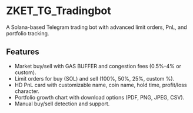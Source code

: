 # ZKET_TG_Tradingbot

A Solana-based Telegram trading bot with advanced limit orders, PnL, and portfolio tracking.

## Features
- Market buy/sell with GAS BUFFER and congestion fees (0.5%-4% or custom).
- Limit orders for buy (SOL) and sell (100%, 50%, 25%, custom %).
- HD PnL card with customizable name, coin name, hold time, profit/loss character.
- Portfolio growth chart with download options (PDF, PNG, JPEG, CSV).
- Manual buy/sell detection and support.

